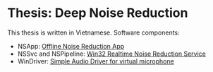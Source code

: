 # Thesis: Deep Noise Reduction

This thesis is written in Vietnamese.
Software components:
- NSApp: [Offline Noise Reduction App](https://github.com/VuNguyen2k/NSApp)
- NSSvc and NSPipeline: [Win32 Realtime Noise Reduction Service](https://github.com/VuNguyen2k/NSSvc)
- WinDriver: [Simple Audio Driver for virtual microphone](https://github.com/VuNguyen2k/WinDriver)
